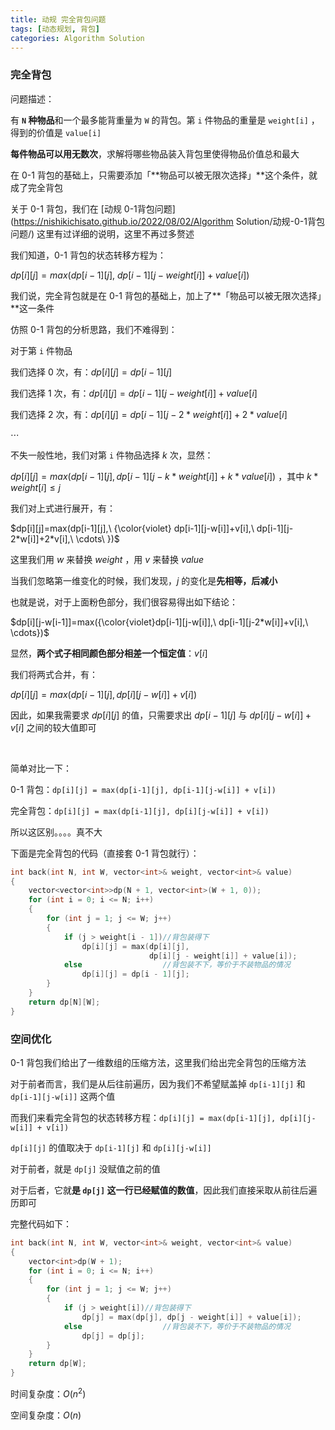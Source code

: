 ```yaml
---
title: 动规 完全背包问题
tags: [动态规划, 背包]
categories: Algorithm Solution
---
```


### 完全背包

问题描述：

有 **`N` 种物品**和一个最多能背重量为 `W` 的背包。第 `i` 件物品的重量是 `weight[i]` ，得到的价值是 `value[i]`

**每件物品可以用无数次**，求解将哪些物品装入背包里使得物品价值总和最大



在 0-1 背包的基础上，只需要添加「**物品可以被无限次选择」**这个条件，就成了完全背包

关于 0-1 背包，我们在 [动规 0-1背包问题](https://nishikichisato.github.io/2022/08/02/Algorithm Solution/动规-0-1背包问题/) 这里有过详细的说明，这里不再过多赘述

我们知道，0-1 背包的状态转移方程为：

$dp[i][j] = max(dp[i-1][j],\ dp[i-1][j-weight[i]]+value[i])$ 

我们说，完全背包就是在 0-1 背包的基础上，加上了**「物品可以被无限次选择」**这一条件

仿照 0-1 背包的分析思路，我们不难得到：

对于第 `i` 件物品

我们选择 0 次，有：$dp[i][j] = dp[i-1][j]$

我们选择 1 次，有：$dp[i][j]=dp[i-1][j-weight[i]]+value[i]$ 

我们选择 2 次，有：$dp[i][j]=dp[i-1][j-2*weight[i]]+2*value[i]$ 

$\cdots$

不失一般性地，我们对第 `i` 件物品选择 $k$ 次，显然：

$dp[i][j]=max(dp[i-1][j],dp[i-1][j-k*weight[i]]+k*value[i])$ ，其中 $k*weight[i]\le j$

我们对上式进行展开，有：

$dp[i][j]=max(dp[i-1][j],\ {\color{violet} dp[i-1][j-w[i]]+v[i],\ dp[i-1][j-2*w[i]]+2*v[i],\ \cdots\  })$ 

这里我们用 $w$ 来替换 $weight$ ，用 $v$ 来替换 $value$ 

当我们忽略第一维变化的时候，我们发现，$j$ 的变化是**先相等，后减小**

也就是说，对于上面粉色部分，我们很容易得出如下结论：

$dp[i][j-w[i-1]]=max({\color{violet}dp[i-1][j-w[i]],\ dp[i-1][j-2*w[i]]+v[i],\ \cdots})$  

显然，**两个式子相同颜色部分相差一个恒定值**：$v[i]$ 

我们将两式合并，有：

$dp[i][j] = max(dp[i-1][j],dp[i][j-w[i]]+v[i])$ 

因此，如果我需要求 $dp[i][j]$ 的值，只需要求出 $dp[i-1][j]$ 与 $dp[i][j-w[i]]+v[i]$ 之间的较大值即可

​	 

简单对比一下：

0-1 背包：`dp[i][j] = max(dp[i-1][j], dp[i-1][j-w[i]] + v[i])` 

完全背包：`dp[i][j] = max(dp[i-1][j], dp[i][j-w[i]] + v[i])` 

所以这区别。。。。真不大

下面是完全背包的代码（直接套 0-1 背包就行）：

```cpp
int back(int N, int W, vector<int>& weight, vector<int>& value)
{
    vector<vector<int>>dp(N + 1, vector<int>(W + 1, 0));
    for (int i = 0; i <= N; i++)
    {
        for (int j = 1; j <= W; j++)
        {
            if (j > weight[i - 1])//背包装得下
                dp[i][j] = max(dp[i][j], 
                               dp[i][j - weight[i]] + value[i]);
        	else                  //背包装不下，等价于不装物品的情况
                dp[i][j] = dp[i - 1][j];
        }
    }
    return dp[N][W];
}
```



### 空间优化

0-1 背包我们给出了一维数组的压缩方法，这里我们给出完全背包的压缩方法

对于前者而言，我们是从后往前遍历，因为我们不希望赋盖掉 `dp[i-1][j]` 和 `dp[i-1][j-w[i]]` 这两个值

而我们来看完全背包的状态转移方程：`dp[i][j] = max(dp[i-1][j], dp[i][j-w[i]] + v[i])` 

`dp[i][j]` 的值取决于 `dp[i-1][j]` 和 `dp[i][j-w[i]]`

对于前者，就是 `dp[j]` 没赋值之前的值

对于后者，它就**是 `dp[j]` 这一行已经赋值的数值**，因此我们直接采取从前往后遍历即可

完整代码如下：

```cpp
int back(int N, int W, vector<int>& weight, vector<int>& value)
{
    vector<int>dp(W + 1);
    for (int i = 0; i <= N; i++)
    {
        for (int j = 1; j <= W; j++)
        {
            if (j > weight[i])//背包装得下
                dp[j] = max(dp[j], dp[j - weight[i]] + value[i]);
        	else                  //背包装不下，等价于不装物品的情况
                dp[j] = dp[j];
        }
    }
    return dp[W];
}
```

时间复杂度：$O(n^2)$ 

空间复杂度：$O(n)$ 